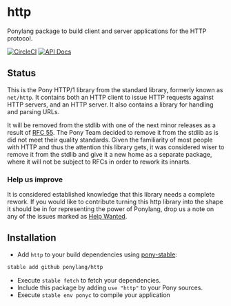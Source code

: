 # http

Ponylang package to build client and server applications for the HTTP protocol.

[![CircleCI](https://circleci.com/gh/ponylang/http/tree/master.svg?style=svg)](https://circleci.com/gh/ponylang/http/tree/master) [![API Docs](https://img.shields.io/badge/api-docs-yellow.svg)](https://ponylang.github.io/http/http--index/)

## Status

This is the Pony HTTP/1 library from the standard library, formerly known as `net/http`.
It contains both an HTTP client to issue HTTP requests against HTTP servers, and
an HTTP server. It also contains a library for handling and parsing URLs.

It will be removed from the stdlib with one of the next minor releases as a result of
[RFC 55](https://github.com/ponylang/rfcs/blob/master/text/0055-remove-http-server-from-stdlib.md).
The Pony Team decided to remove it from the stdlib as is did not meet their quality standards.
Given the familiarity of most people with HTTP and thus the attention this library gets,
it was considered wiser to remove it from the stdlib and give it a new home as a separate
package, where it will not be subject to RFCs in order to rework its innarts.

### Help us improve

It is considered established knowledge that this library needs a complete rework.
If you would like to contribute turning this http library into the shape it should be in
for representing the power of Ponylang, drop us a note on any of the issues marked as
[Help Wanted](https://github.com/ponylang/http/labels/help%20wanted).


## Installation

* Add `http` to your build dependencies using [pony-stable](https://github.com/ponylang/pony-stable):

```bash
stable add github ponylang/http
```

* Execute `stable fetch` to fetch your dependencies.
* Include this package by adding `use "http"` to your Pony sources.
* Execute `stable env ponyc` to compile your application

